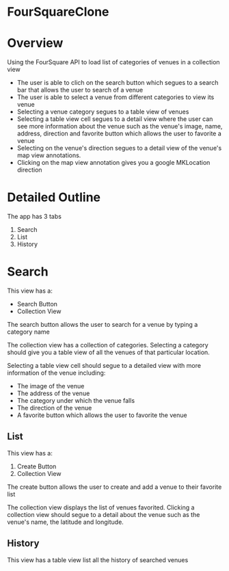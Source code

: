 # FourSquareClone

# Overview

Using the FourSquare API to load list of categories of venues in a collection view

- The user is able to clich on the search button which segues to a search bar that allows the user to search of a venue
- The user is able to select a venue from different categories to view its venue
- Selecting a venue category segues to a table view of venues
- Selecting a table view cell segues to a detail view where the user can see more information about the venue such as the venue's image, name, address, direction and favorite button which allows the user to favorite a venue
- Selecting on the venue's direction segues to a detail view of the venue's map view annotations.
- Clicking on the map view annotation gives you a google MKLocation direction

# Detailed Outline

The app has 3 tabs

1. Search
2. List
3. History

# Search

This view has a:
- Search Button
- Collection View


The search button allows the user to search for a venue by typing a category name

The collection view has a collection of categories. Selecting a category should give you a table view of all the venues of that particular location.

Selecting a table view cell should segue to a detailed view with more information of the venue including:

- The image of the venue
- The address of the venue
- The category under which the venue falls
- The direction of the venue
- A favorite button which allows the user to favorite the venue

## List

This view has a:

1. Create Button
2. Collection View

The create button allows the user to create and add a venue to their favorite list 

The collection view displays the list of venues favorited. Clicking a collection view should segue to a detail about the venue such as the venue's name, the latitude and longitude.

## History

This view has a table view list all the history of searched venues
